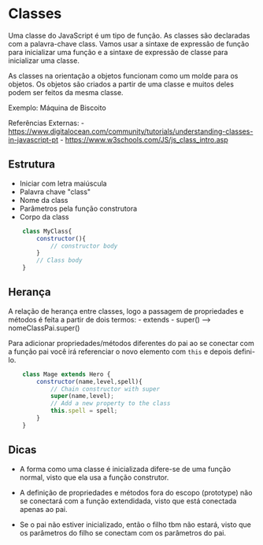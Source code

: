 # Classes

Uma classe do JavaScript é um tipo de função. As classes são declaradas com a palavra-chave class. Vamos usar a sintaxe de expressão de função para inicializar uma função e a sintaxe de expressão de classe para inicializar uma classe.

As classes na orientação a objetos funcionam como um molde para os objetos. Os objetos são criados a partir de uma classe e muitos deles podem ser feitos da mesma classe.

Exemplo: Máquina de Biscoito 

Referências Externas: 
    - https://www.digitalocean.com/community/tutorials/understanding-classes-in-javascript-pt
    - https://www.w3schools.com/JS/js_class_intro.asp

## Estrutura 

- Iniciar com letra maiúscula
- Palavra chave "class"
- Nome da class
- Parâmetros pela função construtora
- Corpo da class

```js
    class MyClass{
        constructor(){
            // constructor body
        }
        // Class body
    }
```

## Herança

A relação de herança entre classes, logo a passagem de propriedades e métodos é feita a partir de dois termos:
    - extends
    - super() --> nomeClassPai.super()

Para adicionar propriedades/métodos diferentes do pai ao se conectar com a função pai você irá referenciar o novo elemento com `this` e depois defini-lo.

```js
    class Mage extends Hero {
        constructor(name,level,spell){
            // Chain constructor with super
            super(name,level);
            // Add a new property to the class
            this.spell = spell;
        }
    }
```

## Dicas

- A forma como uma classe é inicializada difere-se de uma função normal, visto que ela usa a função construtor.

- A definição de propriedades e métodos fora do escopo (prototype) não se conectará com a função extendidada, visto que está conectada apenas ao pai.

- Se o pai não estiver inicializado, então o filho tbm não estará, visto que os parâmetros do filho se conectam com os parâmetros do pai.